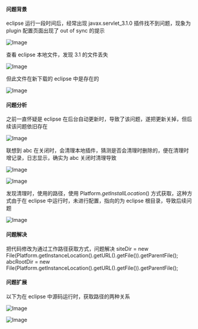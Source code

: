 #### 问题背景

eclipse 运行一段时间后，经常出现 javax.servlet_3.1.0 插件找不到问题，现象为 plugin 配置页面出现了 out of sync 的提示

![Image](https://jihulab.com/413343176/image/raw/master/lisijia/20210615090447.png)

查看 eclipse 本地文件，发现 3.1 的文件丢失

![Image](https://jihulab.com/413343176/image/raw/master/lisijia/20210615090507.png)

但此文件在新下载的 eclipse 中是存在的

![Image](https://jihulab.com/413343176/image/raw/master/lisijia/20210615090518.png)

#### 问题分析

之前一直怀疑是 eclipse 在后台自动更新时，导致了该问题，遂把更新关掉，但后续该问题依旧存在

![Image](https://jihulab.com/413343176/image/raw/master/lisijia/20210615090541.png)

联想到 abc 在关闭时，会清理本地插件，猜测是否会清理时删除的，便在清理时增记录，日志显示，确实为 abc 关闭时清理导致

![Image](https://jihulab.com/413343176/image/raw/master/lisijia/20210615090552.png)

![Image](https://jihulab.com/413343176/image/raw/master/lisijia/20210615090557.png)

发现清理时，使用的路径，使用 Platform._getInstallLocation_() 方式获取，这种方式由于在 eclipse 中运行时，未进行配置，指向的为 eclipse 根目录，导致后续问题

![Image](https://jihulab.com/413343176/image/raw/master/lisijia/20210615090607.png)

#### 问题解决

把代码修改为通过工作路径获取方式，问题解决
siteDir = new File(Platform.getInstanceLocation().getURL().getFile()).getParentFile();
abcRootDir = new File(Platform.getInstanceLocation().getURL().getFile()).getParentFile();

#### 问题扩展

以下为在 eclipse 中源码运行时，获取路径的两种关系

![Image](https://jihulab.com/413343176/image/raw/master/lisijia/20210615090627.png)

![Image](https://jihulab.com/413343176/image/raw/master/lisijia/20210615090630.png)
